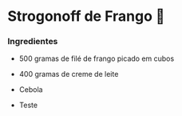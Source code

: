 # Strogonoff de Frango :chicken:

### Ingredientes



* 500 gramas de filé de frango picado em cubos

* 400 gramas de creme de leite

* Cebola

* Teste

  







